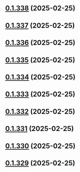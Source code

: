 ## [0.1.338](https://github.com/binary-braids/terraform-oracle/compare/v0.1.337...v0.1.338) (2025-02-25)



## [0.1.337](https://github.com/binary-braids/terraform-oracle/compare/v0.1.336...v0.1.337) (2025-02-25)



## [0.1.336](https://github.com/binary-braids/terraform-oracle/compare/v0.1.335...v0.1.336) (2025-02-25)



## [0.1.335](https://github.com/binary-braids/terraform-oracle/compare/v0.1.334...v0.1.335) (2025-02-25)



## [0.1.334](https://github.com/binary-braids/terraform-oracle/compare/v0.1.333...v0.1.334) (2025-02-25)



## [0.1.333](https://github.com/binary-braids/terraform-oracle/compare/v0.1.332...v0.1.333) (2025-02-25)



## [0.1.332](https://github.com/binary-braids/terraform-oracle/compare/v0.1.331...v0.1.332) (2025-02-25)



## [0.1.331](https://github.com/binary-braids/terraform-oracle/compare/v0.1.330...v0.1.331) (2025-02-25)



## [0.1.330](https://github.com/binary-braids/terraform-oracle/compare/v0.1.329...v0.1.330) (2025-02-25)



## [0.1.329](https://github.com/binary-braids/terraform-oracle/compare/v0.1.328...v0.1.329) (2025-02-25)



